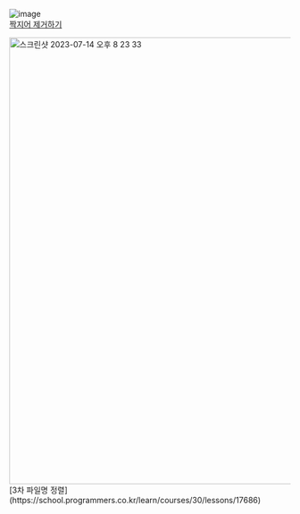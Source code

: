 ![image](https://github.com/koreaIT-study/programmers/assets/92290312/d8ef2c50-afcc-4521-82dd-e9f1b1fb2013)<br/>
[짝지어 제거하기](https://school.programmers.co.kr/learn/courses/30/lessons/12973)

<img width="801" alt="스크린샷 2023-07-14 오후 8 23 33" src="https://github.com/koreaIT-study/programmers/assets/82895809/731d25f7-8c37-4752-b7ba-6c66177ce131">
[3차 파일명 정렬](https://school.programmers.co.kr/learn/courses/30/lessons/17686)

